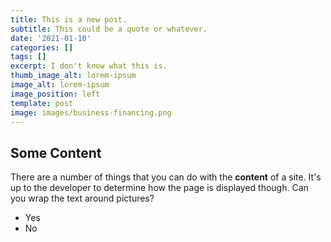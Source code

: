```yaml
---
title: This is a new post.
subtitle: This could be a quote or whatever.
date: '2021-01-10'
categories: []
tags: []
excerpt: I don't know what this is.
thumb_image_alt: lorem-ipsum
image_alt: lorem-ipsum
image_position: left
template: post
image: images/business-financing.png
---
```

## Some Content

There are a number of things that you can do with the **content** of a site. It's up to the developer to determine how the page is displayed though. Can you wrap the text around pictures?

- Yes
- No